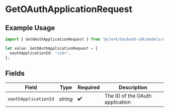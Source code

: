 # GetOAuthApplicationRequest

## Example Usage

```typescript
import { GetOAuthApplicationRequest } from "@clerk/backend-sdk/models/operations";

let value: GetOAuthApplicationRequest = {
  oauthApplicationId: "<id>",
};
```

## Fields

| Field                           | Type                            | Required                        | Description                     |
| ------------------------------- | ------------------------------- | ------------------------------- | ------------------------------- |
| `oauthApplicationId`            | *string*                        | :heavy_check_mark:              | The ID of the OAuth application |
